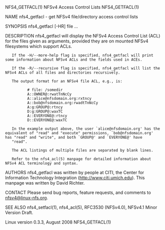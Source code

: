 NFS4_GETFACL(1)                                                                           NFSv4 Access Control Lists                                                                          NFS4_GETFACL(1)



NAME
       nfs4_getfacl - get NFSv4 file/directory access control lists

SYNOPSIS
       nfs4_getfacl [-HR] file ...

DESCRIPTION
       nfs4_getfacl will display the NFSv4 Access Control List (ACL) for the files given as arguments, provided they are on mounted NFSv4 filesystems which support ACLs.

       If the -H/--more-help flag is specified, nfs4_getfacl will print some information about NFSv4 ACLs and the fields used in ACEs.

       If the -R/--recursive flag is specified, nfs4_getfacl will list the NFSv4 ACLs of all files and directories recursively.

       The output format for an NFSv4 file ACL, e.g., is:

              # file: /somedir
              A::OWNER@:rwatTnNcCy
              A::alice@nfsdomain.org:rxtncy
              A::bob@nfsdomain.org:rwadtTnNcCy
              A:g:GROUP@:rtncy
              D:g:GROUP@:waxTC
              A::EVERYONE@:rtncy
              D::EVERYONE@:waxTC

       In the example output above, the user `alice@nfsdomain.org' has the equivalent of "read" and "execute" permissions, `bob@nfsdomain.org' has "read" and "write", and both `GROUP@' and `EVERYONE@' have
       "read".

       The ACL listings of multiple files are separated by blank lines.

       Refer to the nfs4_acl(5) manpage for detailed information about NFSv4 ACL terminology and syntax.

AUTHORS
       nfs4_getfacl was written by people at CITI, the Center for Information Technology Integration (http://www.citi.umich.edu).  This manpage was written by David Richter.

CONTACT
       Please send bug reports, feature requests, and comments to <nfsv4@linux-nfs.org>.

SEE ALSO
       nfs4_setfacl(1), nfs4_acl(5), RFC3530 (NFSv4.0), NFSv4.1 Minor Version Draft.



Linux                                                                                     version 0.3.3, August 2008                                                                          NFS4_GETFACL(1)
